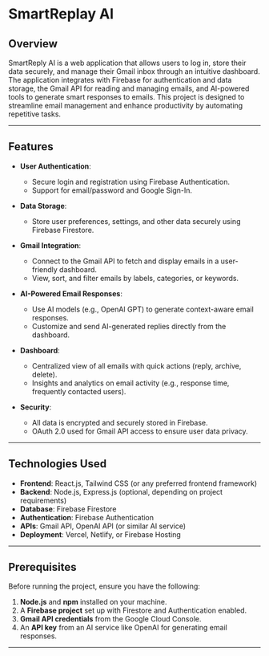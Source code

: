 # SmartReplay AI

## Overview

SmartReply AI is a web application that allows users to log in, store their data securely, and manage their Gmail inbox through an intuitive dashboard. The application integrates with Firebase for authentication and data storage, the Gmail API for reading and managing emails, and AI-powered tools to generate smart responses to emails. This project is designed to streamline email management and enhance productivity by automating repetitive tasks.

---

## Features

- **User Authentication**:
  - Secure login and registration using Firebase Authentication.
  - Support for email/password and Google Sign-In.

- **Data Storage**:
  - Store user preferences, settings, and other data securely using Firebase Firestore.

- **Gmail Integration**:
  - Connect to the Gmail API to fetch and display emails in a user-friendly dashboard.
  - View, sort, and filter emails by labels, categories, or keywords.

- **AI-Powered Email Responses**:
  - Use AI models (e.g., OpenAI GPT) to generate context-aware email responses.
  - Customize and send AI-generated replies directly from the dashboard.

- **Dashboard**:
  - Centralized view of all emails with quick actions (reply, archive, delete).
  - Insights and analytics on email activity (e.g., response time, frequently contacted users).

- **Security**:
  - All data is encrypted and securely stored in Firebase.
  - OAuth 2.0 used for Gmail API access to ensure user data privacy.

---

## Technologies Used

- **Frontend**: React.js, Tailwind CSS (or any preferred frontend framework)
- **Backend**: Node.js, Express.js (optional, depending on project requirements)
- **Database**: Firebase Firestore
- **Authentication**: Firebase Authentication
- **APIs**: Gmail API, OpenAI API (or similar AI service)
- **Deployment**: Vercel, Netlify, or Firebase Hosting

---

## Prerequisites

Before running the project, ensure you have the following:

1. **Node.js** and **npm** installed on your machine.
2. A **Firebase project** set up with Firestore and Authentication enabled.
3. **Gmail API credentials** from the Google Cloud Console.
4. An **API key** from an AI service like OpenAI for generating email responses.

---